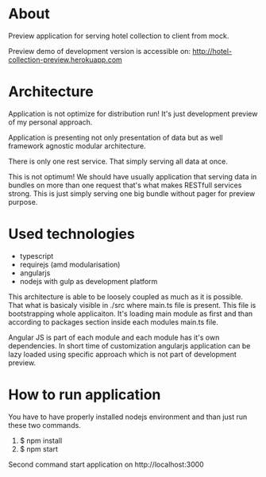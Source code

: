 About
=====

Preview application for serving hotel collection to client from mock.

Preview demo of development version is accessible on: http://hotel-collection-preview.herokuapp.com

Architecture
============

Application is not optimize for distribution run! It's just development preview of my personal approach.

Application is presenting not only presentation of data but as well framework agnostic modular architecture.

There is only one rest service. That simply serving all data at once. 

This is not optimum! We should have usually application that serving data in bundles on more than one request that's what makes RESTfull services strong. This is just simply serving one big bundle without pager for preview purpose.

Used technologies
=================

- typescript
- requirejs (amd modularisation)
- angularjs
- nodejs with gulp as development platform

This architecture is able to be loosely coupled as much as it is possible. That what is basicaly visible in ./src where main.ts file is present. This file is bootstrapping whole applicaiton. It's loading main module as first and than according to packages section inside each modules main.ts file.

Angular JS is part of each module and each module has it's own dependencies. In short time of customization angularjs application can be lazy loaded using specific approach which is not part of development preview.

How to run application
======================

You have to have properly installed nodejs environment and than just run these two commands.

1. $ npm install
2. $ npm start

Second command start application on http://localhost:3000